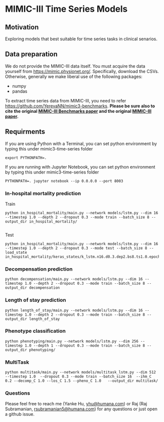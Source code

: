 MIMIC-III Time Series Models
=========================

## Motivation

Exploring models that best suitable for time series tasks in clinical senarios.


## Data preparation

We do not provide the MIMIC-III data itself. You must acquire the data yourself from https://mimic.physionet.org/. Specifically, download the CSVs. Otherwise, generally we make liberal use of the following packages:

- numpy
- pandas

To extract time series data from MIMIC-III, you need to refer  https://github.com/YerevaNN/mimic3-benchmarks. **Please be sure also to cite the original [MIMIC-III Benchmarks paper](https://arxiv.org/abs/1703.07771) and the original [MIMIC-III paper](http://www.nature.com/articles/sdata201635).**


## Requirments

If you are using Python with a Terminal, you can set python environment by typing this under mimic3-time-series folder
```
export PYTHONPATH=. 
```
If you are running with Jupyter Notebook, you can set python environment by typing this under mimic3-time-series folder
```
PYTHONPATH=. jupyter notebook --ip 0.0.0.0 --port 8003
```

### In-hospital mortality prediction

Train
```
python in_hospital_mortality/main.py --network models/lstm.py --dim 16 --timestep 1.0 --depth 2 --dropout 0.3 --mode train --batch_size 8 --output_dir in_hospital_mortality/
 
```

Test
```
python in_hospital_mortality/main.py --network models/lstm.py --dim 16 --timestep 1.0 --depth 2 --dropout 0.3 --mode test --batch_size 8 --load_state in_hospital_mortality/keras_states/k_lstm.n16.d0.3.dep2.bs8.ts1.0.epoch27.test0.27868239298546116.state
```
### Decompensation prediction


```
python decompensation/main.py --network models/lstm.py --dim 16 --timestep 1.0 --depth 2 --dropout 0.3 --mode train --batch_size 8 --output_dir decompensation
```


### Length of stay prediction
```
python length_of_stay/main.py --network models/lstm.py --dim 16 --timestep 1.0 --depth 2 --dropout 0.3 --mode train --batch_size 8 --output_dir length_of_stay
```
### Phenotype classification
```
python phenotyping/main.py --network models/lstm.py --dim 256 --timestep 1.0 --depth 1 --dropout 0.3 --mode train --batch_size 8 --output_dir phenotyping/
```

### MultiTask
```
python multitask/main.py --network models/multitask_lstm.py --dim 512  --timestep 1.0  --dropout 0.3 --mode train --batch_size 16  --ihm_C 0.2 --decomp_C 1.0 --los_C 1.5 --pheno_C 1.0   --output_dir multitask/
```

### Questions

Please feel free to reach me (Yanke Hu, yhu@humana.com) or Raj (Raj Subramanian, rsubramanian5@humana.com) for any questions or just open a github issue.